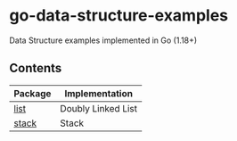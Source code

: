 # go-data-structure-examples
Data Structure examples implemented in Go (1.18+)

## Contents
| Package | Implementation |
|--|--|
| [list](/list/list.go) | Doubly Linked List |
| [stack](/stack/stack.go) | Stack |
